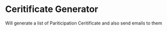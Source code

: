 # Ceritificate Generator

Will generate a list of Pariticipation Ceritificate and also send emails to them
